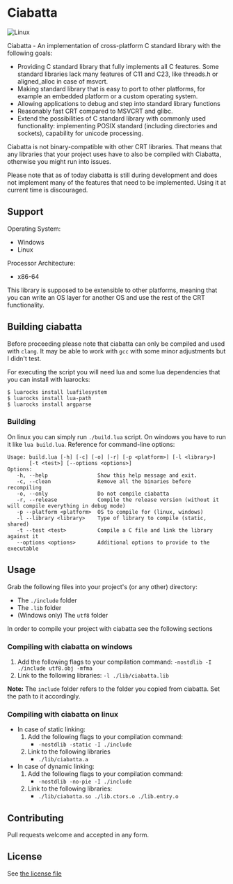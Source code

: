 
# Ciabatta

![Linux](https://github.com/flysand7/ciabatta/actions/workflows/build-linux.yml/badge.svg?event=push)

Ciabatta - An implementation of cross-platform C standard library with the
following goals:

- Providing C standard library that fully implements all C features. Some
  standard libraries lack many features of C11 and C23, like threads.h or
  aligned_alloc in case of msvcrt.
- Making standard library that is easy to port to other platforms, for example
  an embedded platform or a custom operating system.
- Allowing applications to debug and step into standard library functions
- Reasonably fast CRT compared to MSVCRT and glibc.
- Extend the possibilities of C standard library with commonly used
  functionality: implementing POSIX standard (including directories and
  sockets), capability for unicode processing.

Ciabatta is not binary-compatible with other CRT libraries. That means that any
libraries that your project uses have to also be compiled with Ciabatta,
otherwise you might run into issues.

Please note that as of today ciabatta is still during development and does not
implement many of the features that need to be implemented. Using it at current
time is discouraged.

## Support

Operating System:
- Windows
- Linux

Processor Architecture:
- x86-64

This library is supposed to be extensible to other platforms, meaning that
you can write an OS layer for another OS and use the rest of the CRT
functionality.

## Building ciabatta

Before proceeding please note that ciabatta can only be compiled and used
with `clang`. It may be able to work with `gcc` with some minor adjustments
but I didn't test.

For executing the script you will need lua and some lua dependencies that
you can install with luarocks:

```
$ luarocks install luafilesystem
$ luarocks install lua-path
$ luarocks install argparse
```

### Building

On linux you can simply run `./build.lua` script. On windows you have to run
it like `lua build.lua`. Reference for command-line options:

```
Usage: build.lua [-h] [-c] [-o] [-r] [-p <platform>] [-l <library>]
       [-t <test>] [--options <options>]
Options:
   -h, --help                Show this help message and exit.
   -c, --clean               Remove all the binaries before recompiling
   -o, --only                Do not compile ciabatta
   -r, --release             Compile the release version (without it will compile everything in debug mode)
   -p --platform <platform>  OS to compile for (linux, windows)
   -l --library <library>    Type of library to compile (static, shared)
   -t --test <test>          Compile a C file and link the library against it
   --options <options>       Additional options to provide to the executable
```

## Usage

Grab the following files into your project's (or any other) directory:

- The `./include` folder
- The `.lib` folder
- (Windows only) The `utf8` folder

In order to compile your project with ciabatta see the following sections

### Compiling with ciabatta on windows

1. Add the following flags to your compilation command:
   `-nostdlib -I ./include utf8.obj -mfma`
2. Link to the following libraries:
   `-l ./lib/ciabatta.lib`

**Note:** The `include` folder refers to the folder you copied from ciabatta. Set the path to it accordingly.

### Compiling with ciabatta on linux

- In case of static linking:
  1. Add the following flags to your compilation command:
     - `-nostdlib -static -I ./include`
  2. Link to the following libraries
     - `./lib/ciabatta.a`
- In case of dynamic linking:
  1. Add the following flags to your compilation command:
     - `-nostdlib -no-pie -I ./include`
  2. Link to the following libraries:
     - `./lib/ciabatta.so ./lib.ctors.o ./lib.entry.o`

## Contributing

Pull requests welcome and accepted in any form.

## License

See [the license file](license)
